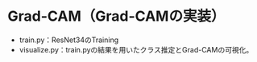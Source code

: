 # Grad-CAM（Grad-CAMの実装）
- train.py：ResNet34のTraining
- visualize.py：train.pyの結果を用いたクラス推定とGrad-CAMの可視化。
